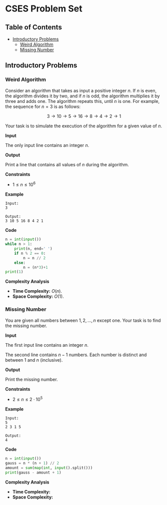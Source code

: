 # CSES Problem Set <!-- omit in toc -->

## Table of Contents <!-- omit in toc -->

- [Introductory Problems](#introductory-problems)
  - [Weird Algorithm](#weird-algorithm)
  - [Missing Number](#missing-number)

## Introductory Problems

### Weird Algorithm

Consider an algorithm that takes as input a positive integer $`n`$. If $`n`$ is even, the algorithm divides it by two, and if $`n`$ is odd, the algorithm multiplies it by three and adds one. The algorithm repeats this, until $`n`$ is one. For example, the sequence for $`n=3`$ is as follows:

```math
3 \rightarrow 10 \rightarrow 5 \rightarrow 16 \rightarrow 8 \rightarrow 4 \rightarrow 2 \rightarrow 1
```

Your task is to simulate the execution of the algorithm for a given value of $n$.

**Input**

The only input line contains an integer $`n`$.

**Output**

Print a line that contains all values of $`n`$ during the algorithm.

**Constraints**

- $`1 \leq n \leq 10^6`$

**Example**

```text
Input:
3

Output:
3 10 5 16 8 4 2 1
```

**Code**

```python
n = int(input())
while n > 1:
    print(n, end=' ')
    if n % 2 == 0:
        n = n // 2
    else:
        n = (n*3)+1
print(1)
```

**Complexity Analysis**

- **Time Complexity:** $`O(n).`$
- **Space Complexity:** $`O(1).`$

### Missing Number

You are given all numbers between $`1,2,…,n`$ except one. Your task is to find the missing number.

**Input**

The first input line contains an integer $`n`$.

The second line contains $`n−1`$ numbers. Each number is distinct and between $`1`$ and $`n`$ (inclusive).

**Output**

Print the missing number.

**Constraints**

- $`2 \leq n \leq 2 \cdot 10^5`$

**Example**

```text
Input:
5
2 3 1 5

Output:
4
```

**Code**

```python
n = int(input())
gauss = n * (n + 1) // 2
amount = sum(map(int, input().split()))
print(gauss - amount + 1)
```

**Complexity Analysis**

- **Time Complexity:**
- **Space Complexity:**
